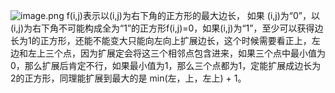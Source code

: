 ![image.png](https://cdn.nlark.com/yuque/0/2024/png/2699722/1711427397979-2f3ded31-5093-41c3-8ca4-9bbd6dea7955.png#averageHue=%23fafafa&clientId=u2043d040-a446-4&from=paste&height=110&id=uc220d0af&originHeight=181&originWidth=1117&originalType=binary&ratio=1.6500000953674316&rotation=0&showTitle=false&size=22300&status=done&style=none&taskId=u80838bd9-c8ed-472b-8757-fde5c13527e&title=&width=676.9696578419044)
f(i,j)表示以(i,j)为右下角的正方形的最大边长，
如果 (i,j)为“0”，以(i,j)为右下角不可能构成全为“1”的正方形f(i,j)=0，如果(i,j)为“1”，至少可以获得边长为1的正方形，还能不能变大只能向左向上扩展边长，这个时候需要看正上，左边和左上三个点，因为扩展定会将这三个相邻点包含进来，如果三个点中最小值为0，那么扩展后肯定不行，如果最小值为1，那么三个点都为1，定能扩展成边长为2的正方形，同理能扩展到最大的是 min(左，上，左上) + 1。
